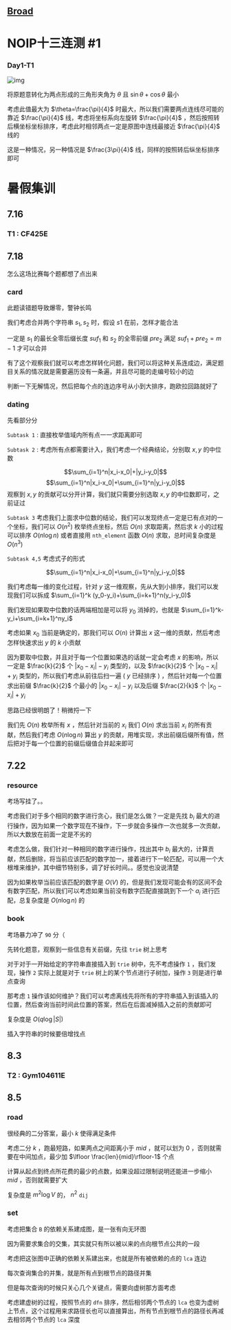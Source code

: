 ## [Broad](https://trello.com/b/y0tgN6vd/%E6%A2%A6%E7%86%8A%E6%9A%91%E5%81%87%E9%9B%86%E8%AE%AD)

# NOIP十三连测 #1

### Day1-T1

![img](https://img2023.cnblogs.com/blog/2659912/202407/2659912-20240708162856334-163964290.png)

将原题意转化为两点形成的三角形夹角为 $\theta$ 且 $\sin\theta+\cos\theta$ 最小

考虑此值最大为 $\theta=\frac{\pi}{4}$ 时最大，所以我们需要两点连线尽可能的靠近 $\frac{\pi}{4}$ 线，考虑将坐标系向左旋转 $\frac{\pi}{4}$ ，然后按照转后横坐标坐标排序，考虑此时相邻两点一定是原图中连线最接近 $\frac{\pi}{4}$ 线的

这是一种情况，另一种情况是 $\frac{3\pi}{4}$ 线，同样的按照转后纵坐标排序即可

# 暑假集训

## 7.16

### T1 : CF425E

## 7.18

怎么这场比赛每个题都想了点出来

### card

此题读错题导致爆零，警钟长鸣

我们考虑合并两个字符串 $s_1,s_2$ 时，假设 $s1$ 在前，怎样才能合法

一定是 $s_1$ 的最长全零后缀长度 $suf_1$ 和 $s_2$ 的全零前缀 $pre_2$ 满足 $suf_1+pre_2=m-1$ 才可以合并

有了这个观察我们就可以考虑怎样转化问题，我们可以将这种关系连成边，满足题目关系的情况就是需要遍历没有一条遍，并且尽可能的走编号较小的边

判断一下无解情况，然后把每个点的连边序号从小到大排序，跑欧拉回路就好了

### dating

先看部分分

`Subtask 1` : 直接枚举值域内所有点一一求距离即可

`Subtask 2` : 考虑所有点都需要计入，我们考虑一个经典结论，分别取 $x,y$ 的中位数

$$\sum_{i=1}^n|x_i-x_0|+|y_i-y_0|$$
$$\sum_{i=1}^n|x_i-x_0|+\sum_{i=1}^n|y_i-y_0|$$
观察到 $x,y$ 的贡献可以分开计算，我们就只需要分别选取 $x,y$ 的中位数即可，之前证过

`Subtask 3` 考虑我们上面求中位数的结论，我们可以发现终点一定是已有点对的一个坐标，我们可以 $O(n^2)$ 枚举终点坐标，然后 $O(n)$ 求取距离，然后求 $k$ 小的过程可以排序 $O(n\log n)$ 或者直接用 `nth_element` 函数 $O(n)$ 求取，总时间复杂度是 $O(n^3)$

`Subtask 4,5` 考虑式子的形式

$$\sum_{i=1}^n|x_i-x_0|+\sum_{i=1}^n|y_i-y_0|$$

我们考虑每一维的变化过程，针对 $y$ 这一维观察，先从大到小排序，我们可以发现我们可以拆成 $\sum_{i=1}^k (y_0-y_i)+\sum_{i=k+1}^n(y_i-y_0)$ 

我们发现如果取中位数的话两端相加是可以将 $y_0$ 消掉的，也就是 $\sum_{i=1}^k-y_i+\sum_{i=k+1}^ny_i$

考虑如果 $x_0$ 当前是确定的，那我们可以 $O(n)$ 计算出 $x$ 这一维的贡献，然后考虑怎样快速求出 $y$ 的 $k$ 小贡献

因为要取中位数，并且对于每一个位置如果选的话就一定会考虑 $x$ 的影响，所以一定是 $\frac{k}{2}$ 个 $|x_0-x_i|-y_i$ 类型的，以及 $\frac{k}{2}$ 个 $|x_0-x_i|+y_i$ 类型的，所以我们考虑从前往后扫一遍 ( $y$ 已经排序 ) ，然后针对每一个位置求出前缀 $\frac{k}{2}$ 个最小的 $|x_0-x_i|-y_i$ 以及后缀 $\frac{2}{k}$ 个 $|x_0-x_i|+y_i$ 

思路已经很明朗了！稍微捋一下

我们先 $O(n)$ 枚举所有 $x$ ，然后针对当前的 $x_i$ 我们 $O(n)$ 求出当前 $x_i$ 的所有贡献，然后我们考虑 $O(n\log n)$ 算出 $y$ 的贡献，用堆实现，求出前缀后缀所有值，然后把对于每一个位置的前缀后缀值合并起来即可

## 7.22

### resource

考场写挂了。。 

考虑我们对于多个相同的数字进行贪心，我们是怎么做？一定是先找 $b_i$ 最大的进行操作，因为如果一个数字现在不操作，下一步就会多操作一次也就多一次贡献，所以大数放在前面一定是不劣的

考虑怎么做，我们针对一种相同的数字进行操作，找出其中 $b_i$ 最大的，计算贡献，然后删除，将当前应该匹配的数字加一，接着进行下一轮匹配，可以用一个大根堆来维护，其中细节特别多，调了好长时间。。感觉也没说清楚

因为如果枚举当前应该匹配的数字是 $O(V)$ 的，但是我们发现可能会有的区间不会有数字匹配，所以我们可以考虑如果当前没有数字匹配直接跳到下一个 $a_i$ 进行匹配，总复杂度是 $O(n\log n)$ 的

### book

考场暴力冲了 `90` 分（

先转化题意，观察到一些信息有关前缀，先往 `trie` 树上思考

对于对于一开始给定的字符串直接插入到 `trie` 树中，先不考虑操作 `1` ，我们发现，操作 `2` 实际上就是对于 `trie` 树上的某个节点进行子树加，操作 `3` 则是进行单点查询

那考虑 `1` 操作该如何维护？我们可以考虑离线先将所有的字符串插入到该插入的位置，然后查询当前时间此位置的答案，然后在后面减掉插入之前的贡献即可

复杂度是 $O(q\log |S|)$

插入字符串的时候要倍增找点

## 8.3

### T2 : Gym104611E

## 8.5

### road

很经典的二分答案，最小 $k$ 使得满足条件

考虑二分 $k$ ，跑最短路，如果两点之间距离小于 $mid$ ，就可以划为 $0$ ，否则就需要在中间加点，最少加 $\lfloor \frac{len}{mid}\rfloor-1$ 个点

计算从起点到终点所花费的最少的点数，如果没超过限制说明还能进一步缩小 $mid$ ，否则就需要扩大

复杂度是 $m^2\log V$ 的， $n^2$ `dij`

### set

考虑把集合 `B` 的依赖关系建成图，是一张有向无环图

因为需要求集合的交集，其实就只有所以被以来的点向根节点公共的一段

考虑把这张图中正确的依赖关系建出来，也就是所有被依赖的点的 `lca` 连边

每次查询集合的并集，就是所有点到根节点的路径并集

但是每次查询的时候只关心几个关键点，需要向虚树那方面考虑

考虑建虚树的过程，按照节点的 `dfn` 排序，然后相邻两个节点的 `lca` 也变为虚树上节点，这个过程用来求路径长也可以直接算出，所有节点到根节点的路径长再减去相邻两个节点的 `lca` 深度